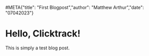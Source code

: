 #META{"title": "First Blogpost","author": "Matthew Arthur","date": "07042023"}

# Hello, Clicktrack!

This is simply a test blog post.
